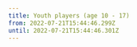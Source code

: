 ```yaml
---
title: Youth players (age 10 - 17)
from: 2022-07-21T15:44:46.299Z
until: 2022-07-21T15:44:46.301Z
---
```


